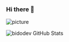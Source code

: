 ### Hi there 👋

![picture](https://raw.githubusercontent.com/saadeghi/saadeghi/master/dino.gif)

![bidodev GitHub Stats](https://github-readme-stats.vercel.app/api?username=bidodev&hide=["stars"]&show_icons=true)

<!--
**bidodev/bidodev** is a ✨ _special_ ✨ repository because its `README.md` (this file) appears on your GitHub profile.

Here are some ideas to get you started:

- 🔭 I’m currently working on ...
- 🌱 I’m currently learning ...
- 👯 I’m looking to collaborate on ...
- 🤔 I’m looking for help with ...
- 💬 Ask me about ...
- 📫 How to reach me: ...
- 😄 Pronouns: ...
- ⚡ Fun fact: ...
-->
